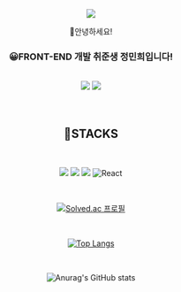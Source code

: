 
<div align=center>

<img src="https://capsule-render.vercel.app/api?type=waving&color=auto&height=300&section=header&text=Hello! %20I'm Mini&fontSize=80&fontColor=FBEFEF&animation=fadeIn" />


🤖안녕하세요! 
<br>
### 😀FRONT-END 개발 취준생 정민희입니다! 
<br>
<a href="https://mini1122.tistory.com/" target="_blank"><img src="https://img.shields.io/badge/-Tistory-blue"></a>

<a href="https://www.instagram.com/mi.__.in/" target="_blank">
<img src="https://img.shields.io/badge/Instagram-E4405F?style=flat-square&logo=Instagram&logoColor=white"/>
</a>
<br>
<br>
&nbsp;
&nbsp;
&nbsp;




## 🎯STACKS

<br/>

  <img src="https://img.shields.io/badge/html5-E34F26?style=for-the-badge&logo=html5&logoColor=white"> <img src="https://img.shields.io/badge/css-1572B6?style=for-the-badge&logo=css3&logoColor=white"> 
  <img src="https://img.shields.io/badge/javascript-F7DF1E?style=for-the-badge&logo=javascript&logoColor=black"> 
![React](https://img.shields.io/badge/react-%2320232a.svg?style=for-the-badge&logo=react&logoColor=%2361DAFB)

<br/>


[![Solved.ac
프로필](http://mazassumnida.wtf/api/v2/generate_badge?boj=alsgml1640)](https://solved.ac/alsgml1640)

<br/>


[![Top Langs](https://github-readme-stats.vercel.app/api/top-langs/?username=alsgml1640)](https://github.com/alsgml1640/github-readme-stats)

<br/>

![Anurag's GitHub stats](https://github-readme-stats.vercel.app/api?username=alsgml1640&show_icons=true&theme=radical)


</div>
